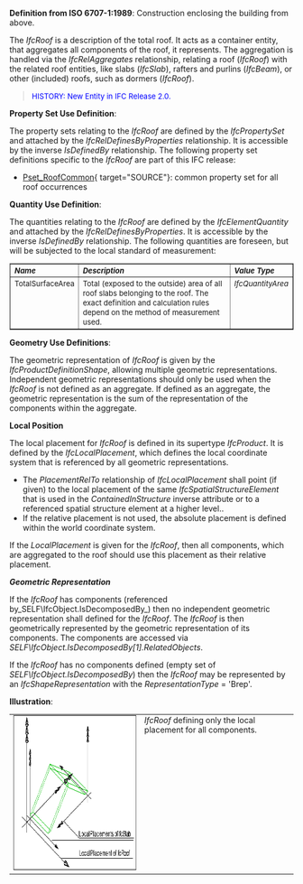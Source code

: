 **Definition from ISO 6707-1:1989**: Construction enclosing the building from above.

The _IfcRoof_ is a description of the total roof. It acts as a container entity, that aggregates all components of the roof, it represents. The aggregation is handled via the _IfcRelAggregates_ relationship, relating a roof (_IfcRoof_) with the related roof entities, like slabs (_IfcSlab_), rafters and purlins (_IfcBeam_), or other (included) roofs, such as dormers (_IfcRoof_).

> <font color="#0000FF" size="-1">HISTORY: New Entity in IFC
		Release 2.0.</font>

****Property Set Use Definition****:

The property sets relating to the _IfcRoof_ are defined by the _IfcPropertySet_ and attached by the _IfcRelDefinesByProperties_ relationship. It is accessible by the inverse _IsDefinedBy_ relationship. The following property set definitions specific to the _IfcRoof_ are part of this IFC release:

* [Pset_RoofCommon](../../psd/IfcSharedBldgElements/Pset_RoofCommon.xml){ target="SOURCE"}: common property set for all roof occurrences

****Quantity Use Definition****:

The quantities relating to the _IfcRoof_ are defined by the _IfcElementQuantity_ and attached by the _IfcRelDefinesByProperties_. It is accessible by the inverse _IsDefinedBy_ relationship. The following quantities are foreseen, but will be subjected to the local standard of measurement:

<table cellpadding="2" cellspacing="2" border="1"> 
		<tr valign="TOP"> 
		  <td valign="TOP" align="LEFT"><font size="-1"><i><b>Name</b></i></font></td> 
		  <td valign="TOP" align="LEFT" width="60%"><font size="-1"><i><b>Description</b></i></font></td> 
		  <td valign="TOP" align="LEFT"><font size="-1"><i><b>Value
			 Type</b></i></font></td> 
		</tr> 
		<tr> 
		  <td valign="TOP" align="LEFT"><font size="-1">TotalSurfaceArea</font></td> 
		  <td valign="TOP" align="LEFT" width="60%"><font size="-1">Total
			 (exposed to the outside) area of all roof slabs belonging to the roof. The
			 exact definition and calculation rules depend on the method of measurement
			 used.</font></td> 
		  <td valign="TOP" align="LEFT"><font size="-1"><i>IfcQuantityArea</i></font></td> 
		</tr> 
	 </table>

****Geometry Use Definitions****:

The geometric representation of _IfcRoof_ is given by the _IfcProductDefinitionShape_, allowing multiple geometric representations. Independent geometric representations should only be used when the _IfcRoof_ is not defined as an aggregate. If defined as an aggregate, the geometric representation is the sum of the representation of the components within the aggregate.

**Local Position**

The local placement for _IfcRoof_ is defined in its supertype _IfcProduct_. It is defined by the _IfcLocalPlacement_, which defines the local coordinate system that is referenced by all geometric representations.

* The _PlacementRelTo_ relationship of _IfcLocalPlacement_ shall point (if given) to the local placement of the same _IfcSpatialStructureElement_ that is used in the _ContainedInStructure_ inverse attribute or to a referenced spatial structure element at a higher level..
* If the relative placement is not used, the absolute placement is defined within the world coordinate system. 

If the _LocalPlacement_ is given for the _IfcRoof_, then all components, which are aggregated to the roof should use this placement as their relative placement.

**_Geometric Representation_**

If the _IfcRoof_ has components (referenced by_SELF\IfcObject.IsDecomposedBy_) then no independent geometric representation shall defined for the _IfcRoof_. The _IfcRoof_ is then geometrically represented by the geometric representation of its components. The components are accessed via _SELF\IfcObject.IsDecomposedBy[1].RelatedObjects_.

If the _IfcRoof_ has no components defined (empty set of _SELF\IfcObject.IsDecomposedBy_) then the _IfcRoof_ may be represented by an _IfcShapeRepresentation_ with the _RepresentationType_ = 'Brep'.

**Illustration**:

<table cellpadding="2" cellspacing="2"> 
		<tr valign="TOP"> 
		  <td valign="TOP" align="LEFT"><a href="drawings/IfcRoof-Layout1.dwf"><img src="figures/IfcRoof-Layout1.gif" alt="roof" width="399" height="274" border="0"></a></td> 
		  <td valign="TOP" align="LEFT"><i>IfcRoof</i> defining only the local
			 placement for all components.</td> 
		</tr> 
	 </table>